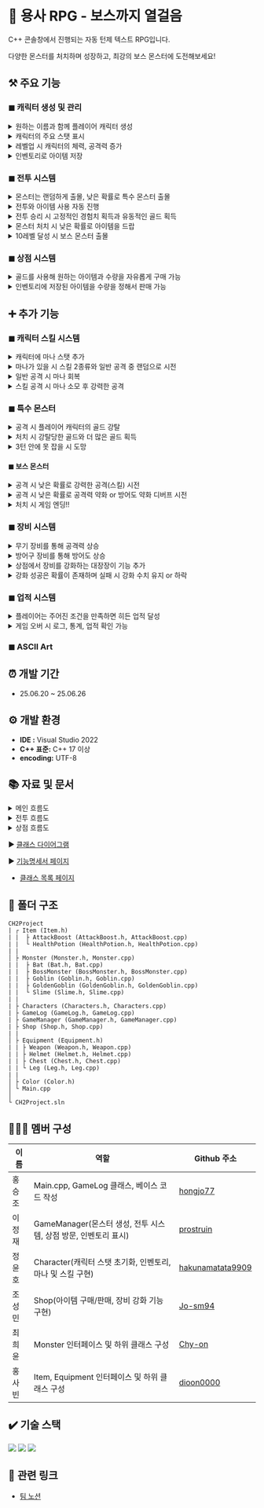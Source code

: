 # 👾 용사 RPG - 보스까지 열걸음

C++ 콘솔창에서 진행되는 자동 턴제 텍스트 RPG입니다.

다양한 몬스터를 처치하며 성장하고, 최강의 보스 몬스터에 도전해보세요!

## ⚒️ 주요 기능

### ◼ 캐릭터 생성 및 관리

<details>
    <summary>원하는 이름과 함께 플레이어 캐릭터 생성</summary>

![image](https://github.com/user-attachments/assets/04b1baa6-6881-4e20-a4fc-77b9929fc221)
```c++
Characters::Characters(const string& inName)
	: Name(inName), Level(1), Health(200), MaxHealth(200), Attack(30), Experience(0), Gold(0), MaxMana(100),CurrentMana(100)
{
```

```c++
cout << "캐릭터 이름을 입력하세요: ";
getline(cin, Name);
	// 이름이 비었거나 맨 앞이 공백이면 다시 입력
if (Name.empty() || Name[0] == ' ') {
	cout << RED << "이름은 공백으로 시작할 수 없습니다. 다시 입력해주세요." << RESET << endl;
	continue;
}
	break;
}

// 캐릭터 인스턴스 생성
Characters* player = Characters::GetInstance(Name);
```
</details>
<details>
	<summary>캐릭터의 주요 스탯 표시</summary>

![image](https://github.com/user-attachments/assets/b2c0dd2e-00b6-4f20-a3b1-3072fe6884c2)

```c++
void Characters::DisplayStatus() const
{
	cout << "이름: " << Name << " | 레벨: " << Level << " | 체력: " << Health << "/" << MaxHealth << " | 방어력: " << GetTotalArmorStat()
	<< " | 공격력: (" << Attack <<" + "<<this->weapon->GetStat()<<")" << " | 경험치: " << Experience << " | 골드: " << Gold << endl;
}
```
</details>
<details>
	<summary>레벨업 시 캐릭터의 체력, 공격력 증가</summary>

![image](https://github.com/user-attachments/assets/2b16b62d-3eb9-4246-99f5-cc118f490972)
![image](https://github.com/user-attachments/assets/93864d1a-1398-4728-85c1-d0faa3ba8cdc)

```c++
void Characters::LevelUp()
{
    // 최대 레벨 10
    if (Level >= 10)
    {
        return;
    }
    Experience -= 100;
    Level++;
    MaxHealth += Level * 20;
    Attack += Level * 5;
    Health = MaxHealth;
    cout << "레벨업! 현재 레벨: " << Level << " | 체력: " << MaxHealth << " | 공격력: " << Attack << endl;
}	
```
</details>
<details>
	<summary>인벤토리로 아이템 저장</summary>

![image](https://github.com/user-attachments/assets/4697e35c-da7c-4a96-bcc1-278015829a4c)

```c++
Characters::Characters(const string& inName)
: Name(inName), Level(1), Health(200), MaxHealth(200), Attack(30), Experience(0), Gold(0), MaxMana(100),CurrentMana(100)
{
	this->InitEquipment();
	this->Inventory = {new HealthPotion(), new AttackBoost()};
	cout << "캐릭터 " << Name << " 생성 완료! 레벨: " << Level << ", 체력: " << Health << ", 공격력: " << Attack << endl;
	cout << endl;
}
```

```c++
// 체력포션 생성자 초기값 [ Name : Health Potion, Amount : 0 ]
HealthPotion::HealthPotion() : Item("Health Potion", 0) {}
```

```c++
//공격력 증가포션 생성자 Name : Attack Boost
AttackBoost::AttackBoost() : Item("Attack Boost", 0) {}
```
</details>


### ◼ 전투 시스템

<details>
	<summary>몬스터는 랜덤하게 출몰, 낮은 확률로 특수 몬스터 출몰</summary>

![image](https://github.com/user-attachments/assets/ed042ea1-6a41-4107-89d3-4a5ec190a025)

```c++
Monster* GameManager::GenerateMonster(int level) 
{
    int type = rand() % 10;
    switch (type)
    {
    case 0:
    case 1:
    case 2:
    case 3:
        return new Goblin(level);
    case 4:
    case 5:
    case 6: 
        return new Bat(level);
    case 7:
    case 8: 
        return new Slime(level);
    case 9: 
        return new GoldenGoblin(level);
    default: return new Goblin(level);
    }
}
```
</details>
<details>
	<summary>전투와 아이템 사용 자동 진행</summary>

![image](https://github.com/user-attachments/assets/b929222d-3a07-4abf-b5c2-188b5d5c6f72)

```c++
// 1. 아이템 사용
if (!player.GetInventory().empty())
{
	int useItemChance = rand() % 100;
	// 30% 확률
	if (useItemChance < 30)
	{
		// 가지고 있는 아이템 중 랜덤
		int itemIndex = rand() % player.GetInventory().size();
		// 아이템 사용
                player.GetInventory()[itemIndex]->Use(player);
	}
}
```
</details>
<details>
	<summary>전투 승리 시 고정적인 경험치 획득과 유동적인 골드 획득</summary>

![image](https://github.com/user-attachments/assets/ee7ee9a2-451b-403d-afe3-2c263842346f)

```c++
void Monster::OnDeath(Characters& player) {
    cout << endl;
    cout << Name << " 처치!" << endl;

    // 적을 물리쳤을 때 얻는 골드
    int goldReward = 10 + rand() % 11;
    // 플레이어 경험치 + 50 exp
    player.SetExperience(player.GetExperience() + 50);
    // 플레이어 골드 + 10~20 골드
    player.SetGold(player.GetGold() + goldReward);
    cout << player.GetName() << "가 50 EXP와 " << goldReward << " 골드를 획득했습니다. 현재 EXP: " 
        << player.GetExperience() << "/100, 골드: " << player.GetGold() << endl;
.
.
.
}
```
</details>
<details>
	<summary>몬스터 처치 시 낮은 확률로 아이템을 드랍</summary>

![image](https://github.com/user-attachments/assets/b73faf26-8113-448d-ab23-58890e9bd659)

```c++
void Monster::OnDeath(Characters& player) {
.
.
.
// 30% 확률로 아이템 드랍
    int dropChance = rand() % 100;
    if (dropChance < 30)
    {
        int index = DropItem();
        auto& playerInventory = player.GetInventory();
        playerInventory[index]->SetAmount(playerInventory[index]->GetAmount() + 1);
        cout << player.GetName() << "이(가) " << playerInventory[index]->GetName() << "을(를) 1개 획득했습니다!" << endl;
    }
}
```
```c++
// 몬스터가 아이템을 드랍
int Monster::DropItem() 
{
    int itemType = rand() % 2;
    if (itemType == 0)
    {
        cout << Name << "이(가) Health Potion을(를) 드랍했습니다!" << endl;
    }
    else
    {
        cout << Name << "이(가) Attack Boost을(를) 드랍했습니다!" << endl;
    }
    return itemType;
}
```
</details>
<details>
	<summary>10레벨 달성 시 보스 몬스터 출몰</summary>

![image](https://github.com/user-attachments/assets/994188b6-d06c-4d07-8533-94727d4cf15d)

```c++
// 10레벨이면 보스전 입장
if (player->GetLevel() >= 10)
{
	GameLog::GetInstance()->AddLog(std::string(BLUE)+"보스층"+RESET);
        system("cls");
        player->DisplayStatus();
        cout << endl;

        // 보스 생성
        BossMonster* boss = manager.GenerateBossMonster(player->GetLevel());
        // 보스 전투
        manager.Battle(*player, *boss);
        delete boss;
}
```
</details>


### ◼ 상점 시스템

<details>
	<summary>골드를 사용해 원하는 아이템과 수량을 자유롭게 구매 가능</summary>


![image](https://github.com/user-attachments/assets/c76bc78d-aa61-4728-bcfa-d6ddcf30379a)
![image](https://github.com/user-attachments/assets/9b449255-e09b-4ca1-a9ba-86ce64c92a5c)

```c++
void Shop::BuyItem(int index, Characters& player)
{
    // 인덱스 확인
    if (index < 0 || index >= (int)AvailableItems.size())
    {
        cout << "잘못된 인덱스입니다." << endl;
        return;
    }

    string name = AvailableItems[index]->GetName();
    
    cout << name << "을(를) 선택하셨습니다. 구매 개수 선택 (0: 취소) : ";
    int count = 0;
    cin >> count;
    cin.ignore(numeric_limits<streamsize>::max(), '\n');

    if (count == 0) {
        cout << "아이템 구매를 취소하셨습니다.\n" << endl;
        return;
    }

    // 힐포션 선택하면 10원 아니면 (Attack boost인경우) 15원
    int price = (name == "Health Potion") ? 10 : 15;
    if (player.GetGold() < price * count)
    {
        cout << "골드가 부족합니다.\n" << endl;
        return;
    }
    
    auto& inv = player.GetInventory();
    inv[index]->SetAmount(inv[index]->GetAmount() + count);

    player.SetGold(player.GetGold() - (price * count));
    cout << inv[index]->GetName() << "을(를) "<< count << "개 구매했습니다!\n" << endl;
    GameLog::GetInstance()->GoldAchievement(-price);
    
}
```
</details>
<details>
	<summary>인벤토리에 저장된 아이템을 수량을 정해서 판매 가능</summary>

![image](https://github.com/user-attachments/assets/f4ce0329-3f63-4f48-a3ad-c272fe58d028)
![image](https://github.com/user-attachments/assets/2784c650-b2bd-42cf-8ef0-d93fd3e63515)

```c++
void Shop::SellItem(int index, Characters& player)
{
    auto& inv = player.GetInventory();
    // 인덱스 확인
    if (index < 0 || index >= (int)inv.size())
    {
        cout << "잘못된 인덱스입니다." << endl;
        return;
    }
    string name = inv[index]->GetName();
    cout << name << "을(를) 선택하셨습니다. (현재 소지 개수 : " << inv[index]->GetAmount() << ")" << endl;
    if (inv[index]->GetAmount() <= 0) {
        cout << "판매 할 수 있는 수량이 없습니다.\n" << endl;
        return;
    }

    while (true) {

        cout << "판매 개수 선택(0: 취소) : ";
        int count = 0;
        cin >> count;
        cin.ignore(numeric_limits<streamsize>::max(), '\n');

        if (count == 0) {
            cout << "아이템 판매를 취소하셨습니다.\n" << endl;
            return;
        }

        // 힐포션 선택하면 10원 아니면 (Attack boost인경우) 15원
        int price = (name == "Health Potion") ? 10 : 15;
        // 원래 가격의 60%만 지급
        int sellPrice = static_cast<int>(price * 0.6);

        if (inv[index]->GetAmount() < count) {
            cout << "판매 가능한 개수를 넘었습니다.\n" << endl;
            continue;
        }

        player.SetGold(player.GetGold() + (sellPrice * count));
        cout << inv[index]->GetName() << "을(를) " << count << "개 판매했습니다. " << sellPrice * count << " 골드를 받았습니다.\n" << endl;

        inv[index]->SetAmount(inv[index]->GetAmount() - count);
        break;
    }
}
```
</details>



## ➕ 추가 기능

### ◼ 캐릭터 스킬 시스템

<details>
	<summary>캐릭터에 마나 스탯 추가</summary>

```c++
class Characters
{
private:
    static Characters* Instance;
    string Name;
    int Level;
    int Health;
    int MaxHealth;
    int Attack;
    int Experience;
    int Gold;
    int MaxMana; //최대 마나 추가
    int CurrentMana; //현재 마나 추가
```
</details>
<details>
	<summary>마나가 있을 시 스킬 2종류와 일반 공격 중 랜덤으로 시전</summary>

</details>
<details>
	<summary>일반 공격 시 마나 회복</summary>

</details>
<details>
	<summary>스킬 공격 시 마나 소모 후 강력한 공격</summary>

![image](https://github.com/user-attachments/assets/0007f663-dd05-46c8-8251-03678acdacdb)

```c++
int Characters::RandomAttack()
{
    //공격 타입 설정
    Characters::RandomSkill();
    int Attack = this->Attack + this->weapon->GetStat();

    auto recoverMana = [this](int n)
        {   
                CurrentMana += n;

            if (CurrentMana > MaxMana)
                CurrentMana = MaxMana;
        };

    switch (currentAttackType)
    {
    case AttackType::Normal:
        recoverMana(10);
        return Attack;
    
    case AttackType::Strike:
        if (CurrentMana >= 20)
        {
            CurrentMana -= 20;
            return Attack + 20;
        }
        else
        {
            recoverMana(10);
            this->currentAttackType = AttackType::Normal;
            return Attack;
        }
    
    case AttackType::FireBall:
        if (CurrentMana >= 50)
        {
            CurrentMana -= 50;
            return Attack + 40;
        }

        else
        {
            recoverMana(10);
            this->currentAttackType = AttackType::Normal;
            return Attack;
        }

    default:
        recoverMana(10);
        this->currentAttackType = AttackType::Normal;
        return Attack;
    }
}
```
```c++
std::ostringstream oss;

enemy.TakeDamage(player.RandomAttack());
if (player.GetAttackType() == AttackType::Normal)
{
	oss.str("");
	oss.clear();
	oss << player.GetName() << "이(가) " << enemy.GetName() << "를(을) 공격합니다." << endl;
	GameLog::GetInstance()->PrintAndLog(oss.str());
}
else if(player.GetAttackType()==AttackType::Strike)
{
	oss.str("");
	oss.clear();
	oss << player.GetName() << "이(가) " << enemy.GetName() << "에게 Strike를 사용합니다." << endl;
	GameLog::GetInstance()->PrintAndLog(oss.str());
}
else
{
	oss.str("");
	oss.clear();
	oss << player.GetName() << "이(가) " << enemy.GetName() << "에게 FireBall을 사용합니다." << endl;
	GameLog::GetInstance()->PrintAndLog(oss.str());
}
oss.str("");
oss.clear();
```
</details>


### ◼ 특수 몬스터

<details>
	<summary>공격 시 플레이어 캐릭터의 골드 강탈</summary>

![image](https://github.com/user-attachments/assets/97b4424e-23c1-4ccf-9738-49744534fdaa)

```c++
void GoldenGoblin::AttackPlayer(Characters& player) 
{
	int prevPlayerHealth = player.GetHealth();
	int ArmorSubAttack = 0;
	if (player.GetTotalArmorStat() - Attack > 0) {
		ArmorSubAttack = 0;
	}
	else {
		ArmorSubAttack = player.GetTotalArmorStat() - Attack;
	}
	int newHealth = prevPlayerHealth + ArmorSubAttack;
	int prevGold = player.GetGold();
	if (prevGold > 0) 
	{
		int newGold = prevGold - GoldAttack;
		StolenMoney += GoldAttack;
		if (newGold < 0) { newGold = 0; }
		player.SetGold(newGold);
	}

	if (newHealth < 0) { newHealth = 0; }
	player.SetHealth(newHealth);
	cout << Name << "이(가) " << player.GetName() << "를 공격합니다! "
		<< player.GetName() << " 체력: " << prevPlayerHealth << " → " << player.GetHealth();
	if (prevGold > 0) 
	{
		cout << " 골드: " << prevGold << " -> " << player.GetGold() << endl;
	}
	else 
	{
		cout << " 골드: "<< player.GetGold() << endl;
	}
	cout << endl;
	// 로그 추가
	GameLog::GetInstance()->TakeDamageAchievement(-ArmorSubAttack);
}
```
</details>
<details>
	<summary>처치 시 강탈당한 골드와 더 많은 골드 획득</summary>

![image](https://github.com/user-attachments/assets/73150ca5-10a4-45d5-8fa7-4ed1b3af75b0)

```c++
void GoldenGoblin::OnDeath(Characters& player) 
{
	cout << endl;
	cout << Name << " 처치!" << endl;

	// 적을 물리쳤을 때 얻는 골드 (훔친 돈 포함)
	int goldReward = (100 + rand() % 100) + StolenMoney;
	// 플레이어 경험치 + 50 exp
	player.SetExperience(player.GetExperience() + 50);
	// 플레이어 골드 + 100~200 골드 + 훔친 돈
	player.SetGold(player.GetGold() + goldReward);
	cout << player.GetName() << "가 50 EXP와 " << goldReward << " 골드를 획득했습니다. 현재 EXP: "
		<< player.GetExperience() << "/100, 골드: " << player.GetGold() << endl;

	// 30% 확률로 아이템 드랍
	int dropChance = rand() % 100;
	if (dropChance < 30)
	{
		int index = DropItem();
		auto& playerInventory = player.GetInventory();
		playerInventory[index]->SetAmount(playerInventory[index]->GetAmount() + 1);
		cout << player.GetName() << "이(가) " << playerInventory[index]->GetName() << "을(를) 1개 획득했습니다!" << endl;
	}
	// 로그 추가
	GameLog::GetInstance()->GoldAchievement(goldReward);
}
```
</details>
<details>
	<summary>3턴 안에 못 잡을 시 도망</summary>

![image](https://github.com/user-attachments/assets/7b9b8b98-0330-4a4d-be3e-db6e6dbd4fbd)

```c++
if(enemy.IsGoldenGoblin() && BattleCount >= 4)
{
	oss.str("");
	oss.clear();
    oss << enemy.GetName() << "이(가) 전투에서 도망쳤습니다!" << endl;
	GameLog::GetInstance()->PrintAndLog(oss.str());
    enemy.TakeDamage(enemy.GetHealth()); //체력 0으로 만들어 죽은 상태로 처리

    //턴 초기화
    BattleCount = 1;
    break;
}
```
</details>


#### ◼ 보스 몬스터

<details>
	<summary>공격 시 낮은 확률로 강력한 공격(스킬) 시전</summary>


![image](https://github.com/user-attachments/assets/88f7045d-1a34-498c-a8e9-7b76b21fcd55)

```c++
//30% 확률로 스킬 공격
int skillChance = chanceDistribution(rng);
if (skillChance < 30)
{
	cout << Name << "이(가) 강력한 기술로 " << player.GetName() << "를 공격합니다! ";
        IsSkill = true;
        if (player.GetTotalArmorStat() - SkillAttack > 0) {
            ArmorSubAttack = 0;
        }
        else {
            ArmorSubAttack = player.GetTotalArmorStat() - SkillAttack;
        }
        newHealth = prevPlayerHealth + ArmorSubAttack;
}
else
{
        cout << Name << "이(가) " << player.GetName() << "를 공격합니다! ";
        if (player.GetTotalArmorStat() - Attack > 0) {
            ArmorSubAttack = 0;
        }
        else {
            ArmorSubAttack = player.GetTotalArmorStat() - Attack;
        }
        newHealth = prevPlayerHealth + ArmorSubAttack;
}

if (newHealth < 0)
{
        newHealth = 0;
}
player.SetHealth(newHealth);

cout<< player.GetName() << " 체력: " << prevPlayerHealth << " → " << player.GetHealth() << endl;

```
</details>
<details>
	<summary>공격 시 낮은 확률로 공격력 약화 or 방어도 약화 디버프 시전</summary>

```c++
// 일반 공격 시 각각 20% 확률로 공격력 감소, 방어력 감소 디버프
if (!IsSkill)
{
 	int debuffChance = chanceDistribution(rng);
        if (debuffChance >= 0 && debuffChance < 20)
        {
            int prevPlayerAttack = player.GetBaseAttack();
            int DroppedPlayerAttack = static_cast<int>(player.GetBaseAttack() * 0.8);
            player.SetAttack(DroppedPlayerAttack);

            cout << player.GetName() << "이(가) 공격력 감소 디버프에 걸렸습니다! "
                << player.GetName() << " 공격력: " << prevPlayerAttack << " → " << player.GetBaseAttack() << endl;
        }
        else if(debuffChance >=20 && debuffChance < 40)
        {
            int prevPlayerArmorStat = player.GetTotalArmorStat();
            auto EquipList = player.GetEquipments();
            for (auto& equip : EquipList) {
                if (equip->GetStat() > 0) {
                    equip->SetStat(equip->GetStat() - 5);
                }
                else {
                    equip->SetStat(0);
                }
            }
            cout << player.GetName() << "이(가) 방어력 감소 디버프에 걸렸습니다! "
                << player.GetName() << "방어력: " << prevPlayerArmorStat << " → " << player.GetTotalArmorStat() << endl;
        }
}
```
</details>
<details>
	<summary>처치 시 게임 엔딩!!</summary>

```c++

```
</details>


### ◼ 장비 시스템

<details>
	<summary>무기 장비를 통해 공격력 상승</summary>


![image](https://github.com/user-attachments/assets/a7b366eb-e800-4d64-80a2-ac7f751f641f)

```c++
int Characters::RandomAttack()
{
    //공격 타입 설정
    Characters::RandomSkill();
    int Attack = this->Attack + this->weapon->GetStat();

```
</details>
<details>
	<summary>방어구 장비를 통해 방어도 상승</summary>

```c++
int Characters::GetTotalArmorStat()const 
{
    //생성자로 항상 기본장비가 있기 때문에 체크 필요 x
    int total = 0;
    total = this->helmet->GetStat() + this->chest->GetStat() + this->leg->GetStat();
    return total;
 }
```
```c++
void Monster::AttackPlayer(Characters& player) {
	std:stringstream oss;
    int prevPlayerHealth = player.GetHealth();
    int ArmorSubAttack = 0;
    if (player.GetTotalArmorStat() - Attack > 0) {
        ArmorSubAttack = 0;
    }
    else {
        ArmorSubAttack = player.GetTotalArmorStat() - Attack;
    }
    int newHealth = prevPlayerHealth + ArmorSubAttack;

    if (newHealth < 0) { newHealth = 0; }
    player.SetHealth(newHealth);
    oss << Name << "이(가) " << player.GetName() << "를 공격합니다." << endl;
    oss << player.GetName() << " 체력: " << GREEN << prevPlayerHealth << RESET << " → " << RED<< player.GetHealth() << RESET << endl;
    GameLog::GetInstance()->PrintAndLog(oss.str());
	cout << endl;
	// 로그 추가
	GameLog::GetInstance()->TakeDamageAchievement(-ArmorSubAttack);
}
```
</details>
<details>
	<summary>상점에서 장비를 강화하는 대장장이 기능 추가</summary>

![image](https://github.com/user-attachments/assets/fa9edc7b-1fbb-46b6-8dbe-051f2bcf621b)

```c++
shopInstance.DisplayItems();
        cout << "골드: " << player.GetGold() << endl;
        cout << "1. 아이템 구매 2. 아이템 판매 3. 장비 강화 0. 상점 나가기 " << endl;
        cout << "선택: ";
        int menu = 0;
        cin >> menu;
```
```c++
else if (menu == 3)
{
	shopInstance.EquipEnhance(player);
	system("cls");
}
```
</details>
<details>
	<summary>강화 성공은 확률이 존재하며 실패 시 강화 수치 유지 or 하락</summary>

![image](https://github.com/user-attachments/assets/215c4689-289a-47fd-a940-76f6f60947ee)

![image](https://github.com/user-attachments/assets/0ce863a2-4016-4c5e-b2a1-e14c78fe300b)
![image](https://github.com/user-attachments/assets/b44ae707-28e4-4646-ad26-15cc6df4b0b2)
![image](https://github.com/user-attachments/assets/bd20e588-e944-49e3-a866-929cdf96fea0)

```c++
int EnhanceLogic(int EnLevel) {
    if (EnLevel == 0) {
        return 90;
    }
    else if (EnLevel == 1) {
        return 75;
    }
    else if (EnLevel == 2) {
        return 60;
    }
    else if (EnLevel == 3) {
        return 45;
    }
    else if (EnLevel == 4) {
        return 30;
    }

    return 0;
}
```
```c++
void Shop::EquipEnhance(Characters& player) {


    auto EquipList = player.GetEquipments();
    
    while (true) {
        system("cls");
        cout << "현재 소지 금액 " << player.GetGold() << endl;
        cout << YELLOW << "============================================" <<  endl;
        for (int i = 0; i < EquipList.size(); i++) {
            cout << i + 1 << ". " << EquipList[i]->GetName() << "  강화레벨 : " << EquipList[i]->GetEnLevel();
            if (EquipList[i]->GetEnLevel() == 5) {
                cout << "  강화 소모 골드 : -" << endl;
            }
            else {
                cout << "  강화 소모 골드 : " << (EquipList[i]->GetEnLevel() + 1) * 5 << endl;
            }
            
        }
        cout << "============================================" << RESET << endl;
        cout << "강화할 아이템을 선택하세요 (0: 취소) : ";

        int equipIdx = 0;
        cin >> equipIdx;
        
        if (cin.fail()) {
            cin.clear();
            cin.ignore(numeric_limits<streamsize>::max(), '\n');
            equipIdx = EquipList.size() + 1;
        }
        else {
            cin.ignore(numeric_limits<streamsize>::max(), '\n');
        }

        if (equipIdx == 0) return;
        if (equipIdx > EquipList.size()) {
            cout << "잘못된 입력입니다." << endl;
            system("pause");
            continue;
        }

        int EnLevel = EquipList[equipIdx - 1]->GetEnLevel();
        int Stat = EquipList[equipIdx - 1]->GetStat();

        if (EnLevel >= 5) {
            cout << "장비 강화가 끝난 장비입니다. \n" << endl;
            system("pause");
            continue;
        }

        int useGold = (EnLevel + 1) * 5;

        if (player.GetGold() < useGold)
        {
            cout << "골드가 부족합니다. \n" << endl;
            system("pause");
            continue;
        }
        player.SetGold(player.GetGold() - useGold);
		GameLog::GetInstance()->GoldAchievement(-useGold);

        //확률
        int probability = rand() % 100;

        int count = 0;
        while (count < 6) {
            if (count % 2 == 0) {
                system("cls");
                cout << "_____________" << endl;
                cout << "|            |" << endl;
                cout << "|____________|" << endl;
                cout << "     |  |        " << endl;
                cout << "     |  |        " << endl;
                cout << "     |  |        " << endl;
                cout << "     |  |        " << endl;
                cout << "     |__|        " << endl;

                Sleep(300);
                count++;
            }
            else {
                system("cls");
                cout << "             _____" << endl;
                cout << "             |    |" << endl;
                cout << "_____________|    |" << endl;
                cout << "|____________|    |   땅~" << endl;
                cout << "             |    |" << endl;
                cout << "             |____|" << endl;
                cout << "\x1b[91m""         +*\\*\\+*+*/+/+*" << RESET << endl;
                cout << RED << "           *\\*\\+*/+/+" << RESET << endl;

                Sleep(300);
                count++;
            }
        }

        if (probability < EnhanceLogic(EnLevel)) {
            cout << GREEN << "\n강화에 성공하셨습니다! \n" << RESET << endl;
            EquipList[equipIdx - 1]->SetEnLevel(EnLevel + 1);
            EquipList[equipIdx - 1]->SetStat(Stat + 7);

            GameLog::GetInstance()->EquipmentAchievement(
                EquipList[equipIdx - 1]->GetName(),
                EquipList[equipIdx - 1]->GetEnLevel(),
                0
            );

            system("pause");
        }
        else {
            cout << RED << "\n강화에 실패하셨습니다. \n" << RESET << endl;
            GameLog::GetInstance()->EquipmentAchievement(
                EquipList[equipIdx - 1]->GetName(),
                EquipList[equipIdx - 1]->GetEnLevel(),
                1
            );

            if (0 == rand() % 5 && EquipList[equipIdx - 1]->GetEnLevel() != 0) {
                cout << RED << "강화에 실패하여 강화 레벨이 하락하였습니다. \n" << RESET << endl;
                EquipList[equipIdx - 1]->SetEnLevel(EnLevel - 1);
                EquipList[equipIdx - 1]->SetStat(Stat - 5);

                GameLog::GetInstance()->EquipmentAchievement(
                    EquipList[equipIdx - 1]->GetName(),
                    EquipList[equipIdx - 1]->GetEnLevel(),
                    2
                );
            }

            system("pause");

        }
    }
}
```
</details>


### ◼ 업적 시스템

<details>
	<summary>플레이어는 주어진 조건을 만족하면 히든 업적 달성</summary>

![image](https://github.com/user-attachments/assets/4398cd16-ac17-4d35-ad22-00cfaa3e8289)

```c++
void GameLog::KillAchievement(const std::string& monsterName)
{
    statistics[monsterName + "_killed"]++;

    if (monsterName == "Goblin" && statistics["Goblin_killed"] == 5)
    {
        if (!IsAchieved("고블린 5마리 처치"))
        {
            CheckAchievement("고블린 5마리 처치");
        }
    }
	if (monsterName == "Bat" && statistics["Bat_killed"] == 5)
    {
        if (!IsAchieved("박쥐 5마리 처치"))
        {
            CheckAchievement("박쥐 5마리 처치");
        }
    }
	if (monsterName == "Slime" && statistics["Slime_killed"] == 5)
    {
        if (!IsAchieved("슬라임 5마리 처치"))
        {
            CheckAchievement("슬라임 5마리 처치");
        }
    }
	if (monsterName == "Golden Goblin" && statistics["Golden Goblin_killed"] == 5)
    {
        if (!IsAchieved("황금 고블린 5마리 처치"))
        {
            CheckAchievement("황금 고블린 5마리 처치");
        }
    }
}

void GameLog::GoldAchievement(int amount)
{
    if (amount > 0)
    {
        statistics["Gold_Gained"] += amount;

        if (statistics["Gold_Gained"] >= 500 && !IsAchieved("500 골드 획득"))
        {
            CheckAchievement("500 골드 획득");
        }
    }
    else if (amount < 0)
    {
        statistics["Gold_Spent"] += -amount;
        logs.push_back(std::string(YELLOW) +"플레이어가 " + std::to_string(-amount) + "골드를 사용했습니다."+ RESET);

        if (statistics["Gold_Spent"] >= 500 && !IsAchieved("500 골드 사용"))
        {
            CheckAchievement("500 골드 사용");
        }
    }
}

void GameLog::TakeDamageAchievement(int amount)
{
    statistics["Damage_Taken"] += amount;

    if (statistics["Damage_Taken"] >= 1000 && !IsAchieved("받은 데미지 1000 누적"))
    {
        CheckAchievement("받은 데미지 1000 누적");
    }
}

void GameLog::AttackDamageAchievement(int amount)
{
    statistics["Damage_Attack"] += amount;

    if (statistics["Damage_Attack"] >= 1000 && !IsAchieved("준 데미지 1000 누적"))
    {
        CheckAchievement("준 데미지 1000 누적");
    }
}

void GameLog::LevelAchievement(int level)
{
    logs.push_back(std::string(GREEN)+ std::to_string(level)+"레벨 달성!" + RESET);
    if (level >= 10 && !IsAchieved("레벨 10 달성"))
    {
        CheckAchievement("레벨 10 달성");
    }
}

void GameLog::EquipmentAchievement(const std::string& equipmentName, int level, int result)
{
    statistics[equipmentName + "_level"]=level;

	if(result==0)
	{
		logs.push_back(std::string(GREEN)+equipmentName + " 강화에 성공하셨습니다!"+ RESET);
		statistics["upgrade success"]++;
	}
	else if(result==1)
	{
		logs.push_back(std::string(RED)+equipmentName + " 강화에 실패하셨습니다"+ RESET);
		statistics["upgrade fail"]++;
	}
	else
	{
		logs.push_back(std::string(RED)+equipmentName + " downgrade."+ RESET);
		statistics["downgrade"]++;
	}
    

    if (statistics[equipmentName + "_level"] >= 5 && !IsAchieved(equipmentName+"_5강"))
    {
        CheckAchievement(equipmentName+"_5강");
    }
	if (statistics["upgrade success"] >= 10 && !IsAchieved("강화 성공 10번 달성"))
    {
        CheckAchievement("강화 성공 10번 달성");
    }
	else if (statistics["upgrade fail"] >= 10 && !IsAchieved("강화 실패 10번 달성"))
    {
        CheckAchievement("강화 실패 10번 달성");
    }
	if (statistics["downgrade"] >= 10 && !IsAchieved("강화 하락 10번 달성"))
    {
        CheckAchievement("강화 하락 10번 달성");
    }
}
```
</details>
<details>
	<summary>게임 오버 시 로그, 통계, 업적 확인 가능</summary>

![image](https://github.com/user-attachments/assets/121d9067-4719-4448-a827-475e467762da)

![image](https://github.com/user-attachments/assets/8799f127-13a3-4534-a45e-64dbc43ecbdc)
![image](https://github.com/user-attachments/assets/3ba97ad4-9109-4fbb-a87f-e27ed12f482b)
![image](https://github.com/user-attachments/assets/fd270c34-25de-4ae0-b7c4-c74cc375e397)

```c++
while (true)
{
    cout << "1. 로그 출력 2. 통계 출력 3. 업적 출력 0. 게임 종료" << endl;
    cout << "선택: ";
    int logChoice = 0;
    cin >> logChoice;
    if (cin.fail())
	{
        cin.clear();
        cin.ignore(numeric_limits<streamsize>::max(), '\n');
        system("cls");
		cout << RED << "잘못된 입력입니다." << RESET << endl;
		continue;
    }

    if (logChoice == 1)
    {
        GameLog::GetInstance()->PrintLogs();
    }
    else if (logChoice == 2)
    {
        GameLog::GetInstance()->PrintStatistics();
    }
	else if (logChoice == 3)
    {
        GameLog::GetInstance()->PrintAchievement();
    }
    else if (logChoice == 0)
    {
        break;
    }
    else
    {
        cout << RED << "잘못된 입력입니다." << RESET << endl;
    }
}
```
```c++
void GameLog::PrintLogs()
{
    system("cls");
    std::cout << GREEN << "=== 게임 로그 ===" << RESET << std::endl;
    for (const auto& log : logs)
    {
        std::cout << log << std::endl;
    }
}
```
```c++
void GameLog::PrintStatistics()
{
	.
	.
	// 통계 내용
	if (statList.empty())
	{
	    std::string emptyMsg = "기록된 통계가 없습니다";
	    int pad = boxWidth - emptyMsg.length();
	    std::cout << GREEN << "│" << RESET << " " << YELLOW << emptyMsg << RESET << std::string(pad - 1, ' ') << GREEN << "│" << RESET << std::endl;
	}
	else
	{
	    for (const auto& stat : statList)
	    {
	        std::string statMsg = stat.first + ": " + std::to_string(stat.second);
	
	        // 출력 너비 계산 (한글 2칸, 영문/숫자/기호 1칸)
	        int display_len = 0;
	        for (size_t i = 0; i < statMsg.size(); )
	        {
	            unsigned char c = statMsg[i];
	            if ((c & 0x80) == 0)
	            {
	                ++display_len;
	                i++;
	            }
	            else if ((c & 0xE0) == 0xC0)
	            {
	                ++display_len;
	                i += 2;
	            }
	            else if ((c & 0xF0) == 0xE0)
	            {
	                display_len += 2;
	                i += 3;
	            }
	            else if ((c & 0xF8) == 0xF0)
	            {
	                ++display_len;
	                i += 4;
	            }
	            else
	            {
	                i++;
	            }
	        }
	        int pad = boxWidth - 2 - display_len;
	        std::cout << GREEN << "│" << RESET << " " << YELLOW << stat.first << RESET << ": " << stat.second
	                  << std::string(pad, ' ') << GREEN << " │" << RESET << std::endl;
	    }
	}
	.
	.
	.
}
```
```c++
void GameLog::PrintAchievement()
{
	.
	.
	// 업적 내용
	if (achList.empty())
	{
	    std::string emptyMsg = "달성한 업적이 없습니다";
	    int pad = boxWidth - emptyMsg.length();
	    std::cout << GREEN << "│" << RESET << " " << YELLOW << emptyMsg << RESET << std::string(pad - 1, ' ') << GREEN << "│" << RESET << std::endl;
	}
	else
	{
	    for (const auto& msg : achList)
	    {
	        // 출력 너비 계산 (한글 2칸, 영문/숫자/기호 1칸)
	        int display_len = 0;
	        for (size_t i = 0; i < msg.size(); )
	        {
	            unsigned char c = msg[i];
	            if ((c & 0x80) == 0)
	            {
	                ++display_len;
	                i++;
	            }
	            else if ((c & 0xE0) == 0xC0)
	            {
	                ++display_len;
	                i += 2;
	            }
	            else if ((c & 0xF0) == 0xE0)
	            {
	                display_len += 2;
	                i += 3;
	            }
	            else if ((c & 0xF8) == 0xF0)
	            {
	                ++display_len;
	                i += 4;
	            }
	            else
	            {
	                i++;
	            }
	        }
	        int pad = boxWidth - 2 - display_len;
	        std::cout << GREEN << "│" << RESET << " " << YELLOW << msg << RESET
	                  << std::string(pad, ' ') << GREEN << " │" << RESET << std::endl;
	    }
	}
	.
	.
}
```
</details>

### ◼ ASCII Art


## ⏰ 개발 기간

- 25.06.20 ~ 25.06.26

## ⚙️ 개발 환경

- **IDE :** Visual Studio 2022
- **C++ 표준:** C++ 17 이상
- **encoding:** UTF-8

## 📚 자료 및 문서

<details>
	<summary>메인 흐름도</summary>

 ![메인 순서도](https://github.com/user-attachments/assets/a53c349b-33f4-4a9c-81be-8e558b8d9b33)

</details>

<details>
	<summary>전투 흐름도</summary>

![전투 순서도](https://github.com/user-attachments/assets/74680781-83ad-450c-94ec-5bb9a7ae5b8e)

</details>

<details>
	<summary>상점 흐름도</summary>

![상점 순서도](https://github.com/user-attachments/assets/e221b688-3ee1-4133-98eb-8018d2b29450)

</details>

▶ [클래스 다이어그램](https://file.notion.so/f/f/83c75a39-3aba-4ba4-a792-7aefe4b07895/ba0cca75-e6ed-458d-8718-0f922a13ba13/Unreal_CH2_5%EC%A1%B0_%EB%8B%A4%EC%9D%B4%EC%96%B4%EA%B7%B8%EB%9E%A8.pdf?table=block&id=21e2dc3e-f514-8072-a1d8-d19099b36a1e&spaceId=83c75a39-3aba-4ba4-a792-7aefe4b07895&expirationTimestamp=1750968000000&signature=Zxfd_onK7p0zVPCS9KNik8BsHl8VoBCbdKvVHVr7pcg&downloadName=Unreal_CH2_5%EC%A1%B0_%EB%8B%A4%EC%9D%B4%EC%96%B4%EA%B7%B8%EB%9E%A8.pdf)
  
▶ [기능명세서 페이지](https://teamsparta.notion.site/2182dc3ef51480f59a0ae5fb0ad2cc15?v=2182dc3ef51480d39847000cb7fca957)

- [클래스 목록 페이지](https://hongjo77.github.io/Unreal_CH2/html/annotated.html)


## 📁 폴더 구조

```
CH2Project
| ┌ Item (Item.h)
| |  ├ AttackBoost (AttackBoost.h, AttackBoost.cpp)
| |  └ HealthPotion (HealthPotion.h, HealthPotion.cpp)
| |
│ ├ Monster (Monster.h, Monster.cpp)
| |  ├ Bat (Bat.h, Bat.cpp)
| |  ├ BossMonster (BossMonster.h, BossMonster.cpp)
| |  ├ Goblin (Goblin.h, Goblin.cpp)
| |  ├ GoldenGoblin (GoldenGoblin.h, GoldenGoblin.cpp)
| |  └ Slime (Slime.h, Slime.cpp)
| |
| ├ Characters (Characters.h, Characters.cpp)
| ├ GameLog (GameLog.h, GameLog.cpp)
| ├ GameManager (GameManager.h, GameManager.cpp)
| ├ Shop (Shop.h, Shop.cpp)
| |
│ ├ Equipment (Equipment.h)
| | ├ Weapon (Weapon.h, Weapon.cpp)
| | ├ Helmet (Helmet.h, Helmet.cpp)
| | ├ Chest (Chest.h, Chest.cpp)
| | └ Leg (Leg.h, Leg.cpp)
| |
│ ├ Color (Color.h)
│ └ Main.cpp
│
└ CH2Project.sln
```

## 🧑‍🤝‍🧑 멤버 구성

| 이름   | 역할                                                            | Github 주소                                             |
| ------ | --------------------------------------------------------------- | ------------------------------------------------------- |
| 홍승조 | Main.cpp, GameLog 클래스, 베이스 코드 작성                      | [hongjo77](https://github.com/hongjo77)                 |
| 이정재 | GameManager(몬스터 생성, 전투 시스템, 상점 방문, 인벤토리 표시) | [prostruin](https://github.com/prostruin)               |
| 정윤호 | Character(캐릭터 스탯 초기화, 인벤토리, 마나 및 스킬 구현)      | [hakunamatata9909](https://github.com/hakunamatata9909) |
| 조성민 | Shop(아이템 구매/판매, 장비 강화 기능 구현)                     | [Jo-sm94](https://github.com/Jo-sm94)                   |
| 최희윤 | Monster 인터페이스 및 하위 클래스 구성                          | [Chy-on](https://github.com/Chy-on)                     |
| 홍사빈 | Item, Equipment 인터페이스 및 하위 클래스 구성                  | [dioon0000](https://github.com/dioon0000)               |

## ✔️ 기술 스택

<img src="https://img.shields.io/badge/c++-00599C?style=for-the-badge&logo=c%2B%2B&logoColor=white"> <img src="https://img.shields.io/badge/git-F05032?style=for-the-badge&logo=git&logoColor=white"> <img src="https://img.shields.io/badge/github-181717?style=for-the-badge&logo=github&logoColor=white">

## 🔗 관련 링크

- [팀 노션](https://teamsparta.notion.site/5-1ff2dc3ef5148096b38efc1cbaf5c14d)
